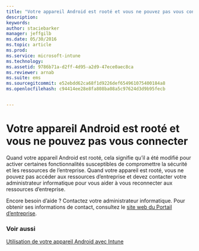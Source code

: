 ```yaml
---
title: "Votre appareil Android est rooté et vous ne pouvez pas vous connecter | Microsoft Intune"
description: 
keywords: 
author: staciebarker
manager: jeffgilb
ms.date: 05/30/2016
ms.topic: article
ms.prod: 
ms.service: microsoft-intune
ms.technology: 
ms.assetid: 9786b71a-d2ff-4d95-a2d9-47ece0aec8ca
ms.reviewer: arnab
ms.suite: ems
ms.sourcegitcommit: e52ebdd62ca68f1d9226def654961075400184a8
ms.openlocfilehash: c94414ee28e8fa808ba08a5c97624d3d9b95fecb


---
```



# Votre appareil Android est rooté et vous ne pouvez pas vous connecter

Quand votre appareil Android est rooté, cela signifie qu’il a été modifié pour activer certaines fonctionnalités susceptibles de compromettre la sécurité et les ressources de l’entreprise. Quand votre appareil est rooté, vous ne pouvez pas accéder aux ressources d’entreprise et devez contacter votre administrateur informatique pour vous aider à vous reconnecter aux ressources d’entreprise.

Encore besoin d’aide ? Contactez votre administrateur informatique. Pour obtenir ses informations de contact, consultez le [site web du Portail d’entreprise](http://portal.manage.microsoft.com).

### Voir aussi
[Utilisation de votre appareil Android avec Intune](using-your-android-device-with-intune.md)


<!--HONumber=Jun16_HO2-->


